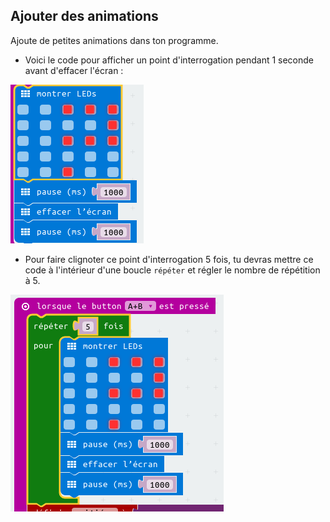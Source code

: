 ## Ajouter des animations

Ajoute de petites animations dans ton programme.

+ Voici le code pour afficher un point d'interrogation pendant 1 seconde avant d'effacer l'écran&nbsp;:

![screenshot](images/rate-question-code.png)

+ Pour faire clignoter ce point d'interrogation 5 fois, tu devras mettre ce code à l'intérieur d'une boucle `répéter` et régler le nombre de répétition à 5.

![screenshot](images/rate-question-repeat.png)

